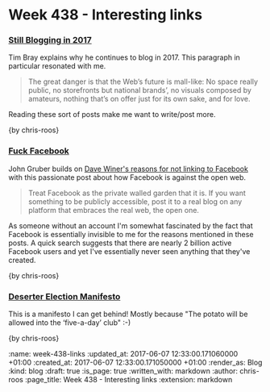 Week 438 - Interesting links
============================

### [Still Blogging in 2017](https://www.tbray.org/ongoing/When/201x/2017/05/03/Blogging-in-2017)

Tim Bray explains why he continues to blog in 2017. This paragraph in particular resonated with me.

> The great dan­ger is that the Web’s fu­ture is mall-like: No space re­al­ly pub­lic, no store­fronts but na­tion­al brands’, no vi­su­als com­posed by am­a­teurs, noth­ing that’s on of­fer just for its own sake, and for love.

Reading these sort of posts make me want to write/post more.

{by chris-roos}


### [Fuck Facebook](https://daringfireball.net/2017/06/fuck_facebook)

John Gruber builds on [Dave Winer's reasons for not linking to Facebook](http://scripting.com/2017/05/31.html#a110526) with this passionate post about how Facebook is against the open web.

> Treat Facebook as the private walled garden that it is. If you want something to be publicly accessible, post it to a real blog on any platform that embraces the real web, the open one.

As someone without an account I'm somewhat fascinated by the fact that Facebook is essentially invisible to me for the reasons mentioned in these posts. A quick search suggests that there are nearly 2 billion active Facebook users and yet I've essentially never seen anything that they've created.

{by chris-roos}


### [Deserter Election Manifesto](https://deserter.co.uk/2017/06/deserter-election-manifesto-revealed/)

This is a manifesto I can get behind! Mostly because "The potato will be allowed into the ‘five-a-day’ club" :-)

{by chris-roos}

:name: week-438-links
:updated_at: 2017-06-07 12:33:00.171060000 +01:00
:created_at: 2017-06-07 12:33:00.171050000 +01:00
:render_as: Blog
:kind: blog
:draft: true
:is_page: true
:written_with: markdown
:author: chris-roos
:page_title: Week 438 - Interesting links
:extension: markdown

